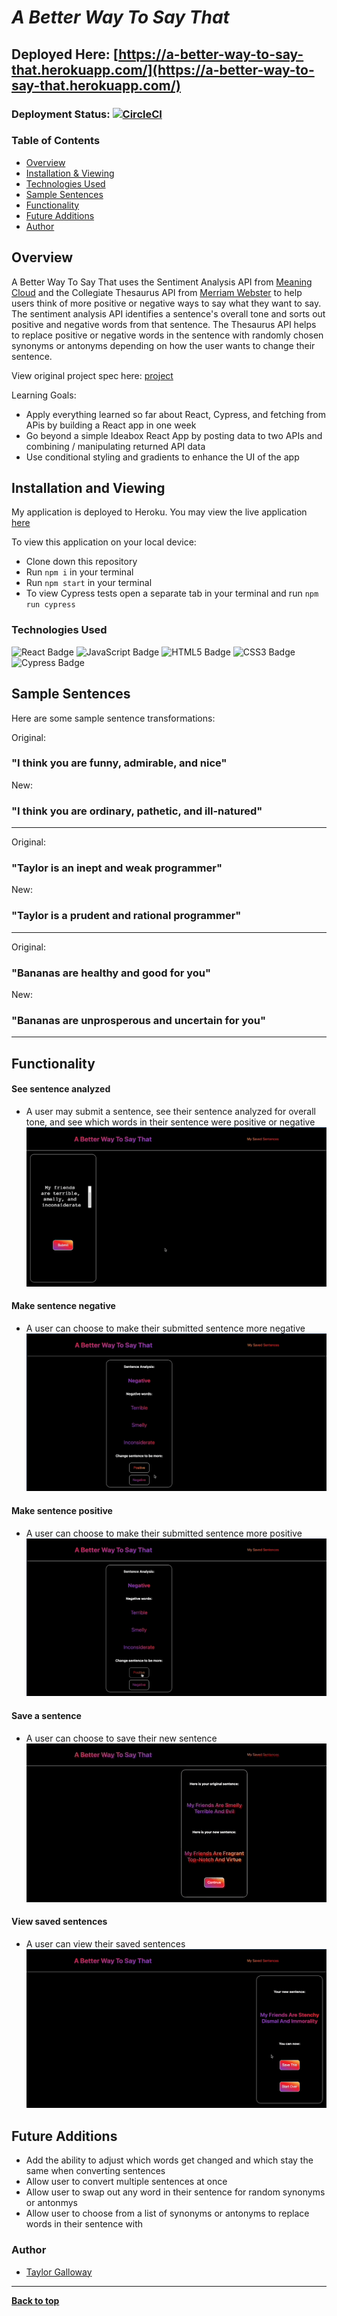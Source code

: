 
# *A Better Way To Say That*

## Deployed Here: [https://a-better-way-to-say-that.herokuapp.com/](https://a-better-way-to-say-that.herokuapp.com/)
### Deployment Status: [![CircleCI](https://circleci.com/gh/tylrs/a-better-way-to-say-that/tree/main.svg?style=svg)](https://circleci.com/gh/tylrs/a-better-way-to-say-that/tree/main)

### Table of Contents
- [Overview](#overview)
- [Installation & Viewing](#installation-and-viewing)
- [Technologies Used](#technologies-used)
- [Sample Sentences](#sample-sentences)
- [Functionality](#functionality)
- [Future Additions](#future-additions)
- [Author](#author)

## Overview 

A Better Way To Say That uses the Sentiment Analysis API from [Meaning Cloud](https://www.meaningcloud.com/developer/sentiment-analysis) and the Collegiate Thesaurus API from [Merriam Webster](https://dictionaryapi.com/products/api-collegiate-thesaurus) to help users think of more positive or negative ways to say what they want to say. The sentiment analysis API identifies a sentence's overall tone and sorts out positive and negative words from that sentence. The Thesaurus API helps to replace positive or negative words in the sentence with randomly chosen synonyms or antonyms depending on how the user wants to change their sentence.

View original project spec here: [project](https://frontend.turing.edu/projects/module-3/niche-audience.html)

Learning Goals:

-  Apply everything learned so far about React, Cypress, and fetching from APis by building a React app in one week 
-  Go beyond a simple Ideabox React App by posting data to two APIs and combining / manipulating returned API data
-  Use conditional styling and gradients to enhance the UI of the app

## Installation and Viewing 

My application is deployed to Heroku. You may view the live application [here](https://a-better-way-to-say-that.herokuapp.com/)

To view this application on your local device:

- Clone down this repository
- Run `npm i` in your terminal
- Run `npm start` in your terminal
- To view Cypress tests open a separate tab in your terminal and run `npm run cypress`

### Technologies Used

<p text-align="center"> 
    <img alt="React Badge" src="https://img.shields.io/badge/React-61DAFB?logo=react&logoColor=000&style=flat-square)" />
    <img alt="JavaScript Badge" src="https://img.shields.io/badge/JavaScript-F7DF1E?logo=javascript&logoColor=000&style=flat-square" />
    <img alt="HTML5 Badge" src="https://img.shields.io/badge/HTML5-E34F26?logo=html5&logoColor=fff&style=flat-square" />
    <img alt="CSS3 Badge" src="https://img.shields.io/badge/CSS3-1572B6?logo=css3&logoColor=fff&style=flat-square" />
    <img alt="Cypress Badge" src="https://img.shields.io/badge/Cypress-17202C?logo=cypress&logoColor=fff&style=flat-square" />
</p>

## Sample Sentences

Here are some sample sentence transformations:

Original: 

### "I think you are funny, admirable, and nice" 

New: 

### "I think you are ordinary, pathetic, and ill-natured"

---

Original:

### "Taylor is an inept and weak programmer"

New:

### "Taylor is a prudent and rational programmer" 

---

Original:

### "Bananas are healthy and good for you"

New:

### "Bananas are unprosperous and uncertain for you"

---

## Functionality 

#### See sentence analyzed
- A user may submit a sentence, see their sentence analyzed for overall tone, and see which words in their sentence were positive or negative <br>
![Demo showing analyzed sentence](./gifs/sentence-analyzed.gif)

#### Make sentence negative
- A user can choose to make their submitted sentence more negative<br>
![Demo showing sentence turning negative](./gifs/convert-to-negative.gif)

#### Make sentence positive
- A user can choose to make their submitted sentence more positive<br>
![Demo showing sentence turning positive](./gifs/convert-to-positive.gif)

#### Save a sentence
- A user can choose to save their new sentence<br>
![Demo saving a sentence](./gifs/save-a-sentence.gif)

#### View saved sentences
- A user can view their saved sentences<br>
![Demo viewing saved sentences](./gifs/view-saved-sentences.gif)


## Future Additions

- Add the ability to adjust which words get changed and which stay the same when converting sentences
- Allow user to convert multiple sentences at once
- Allow user to swap out any word in their sentence for random synonyms or antonmys
- Allow user to choose from a list of synonyms or antonyms to replace words in their sentence with 

### Author
- [Taylor Galloway](https://github.com/tylrs)

**************************************************************************

**[Back to top](#table-of-contents)**
